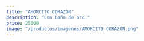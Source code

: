 ```yaml
---
title: "AMORCITO CORAZÓN"
description: "Con baño de oro."
price: 25000
image: "/productos/imagenes/AMORCITO CORAZÓN.png"
---
```


